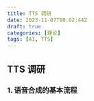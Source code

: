 ```yaml
---
title: TTS 调研
date: 2023-11-07T08:02:44Z
draft: true
categories: [理论]
tags: [AI, TTS]
---
```


## TTS 调研

### 1. 语音合成的基本流程
